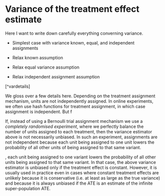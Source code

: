 # Variance of the treatment effect estimate 

Here I want to write down carefully everything converning variance.

- Simplest case with variance known, equal, and independent assignments

- Relax known assumption

- Relax equal variance assumption

- Relax independent assignment assumption






[^vardetails] 

We gloss over a few details here. Depending on the treatment assignment mechanism, units are not independently assigned. In online experiments, we often use hash functions for treatment assignment, in which case assignment is independent. But f

If, instead of using a Bernoulli trial assignment mechanism we use a *completely randomised experiment*, where we perfectly balance the number of units assigned to each treatment, then the variance estimator above is not necessarily unbiased. In such an experiment, assignments are not independent because each unit being assigned to one unit lowers the probability of all other units of being assigned to that same variant. 

, each unit being assigned to one variant lowers the probability of all other units being assigned to that same variant. In that case, the above variance estimator is unbiased only if the treatment effect is constant. However, it is usually used in practice even in cases where constant treatment effects are unlikely because it is conservative (i.e. at least as large as the true variance) and because it is always unbiased if the ATE is an estimate of the infinite super-population ATE.

